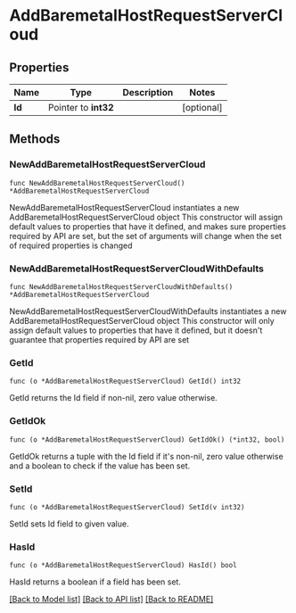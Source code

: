 # AddBaremetalHostRequestServerCloud

## Properties

Name | Type | Description | Notes
------------ | ------------- | ------------- | -------------
**Id** | Pointer to **int32** |  | [optional] 

## Methods

### NewAddBaremetalHostRequestServerCloud

`func NewAddBaremetalHostRequestServerCloud() *AddBaremetalHostRequestServerCloud`

NewAddBaremetalHostRequestServerCloud instantiates a new AddBaremetalHostRequestServerCloud object
This constructor will assign default values to properties that have it defined,
and makes sure properties required by API are set, but the set of arguments
will change when the set of required properties is changed

### NewAddBaremetalHostRequestServerCloudWithDefaults

`func NewAddBaremetalHostRequestServerCloudWithDefaults() *AddBaremetalHostRequestServerCloud`

NewAddBaremetalHostRequestServerCloudWithDefaults instantiates a new AddBaremetalHostRequestServerCloud object
This constructor will only assign default values to properties that have it defined,
but it doesn't guarantee that properties required by API are set

### GetId

`func (o *AddBaremetalHostRequestServerCloud) GetId() int32`

GetId returns the Id field if non-nil, zero value otherwise.

### GetIdOk

`func (o *AddBaremetalHostRequestServerCloud) GetIdOk() (*int32, bool)`

GetIdOk returns a tuple with the Id field if it's non-nil, zero value otherwise
and a boolean to check if the value has been set.

### SetId

`func (o *AddBaremetalHostRequestServerCloud) SetId(v int32)`

SetId sets Id field to given value.

### HasId

`func (o *AddBaremetalHostRequestServerCloud) HasId() bool`

HasId returns a boolean if a field has been set.


[[Back to Model list]](../README.md#documentation-for-models) [[Back to API list]](../README.md#documentation-for-api-endpoints) [[Back to README]](../README.md)


